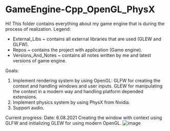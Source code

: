 # GameEngine-Cpp_OpenGL_PhysX
Hi!
This folder contains everything about my game engine that is during the process of realization.
Legend:
* External_Libs ~ contains all external libraries that are used (GLEW and GLFW).
* Repos ~ contains the project with application (Game engine).
* Versions_And_Notes ~ contains all notes written by me and latest versions of game engine.

Goals:
1. Implement rendering system by using OpenGL: 
GLFW for creating the context and handling windows and user inputs. 
GLEW for manipulating the context in a modern way and handling platform depended extensions.
2. Implement physics system by using PhysX from Nvidia.
3. Support audio.

Current progress:
Date: 6.08.2021
Creating the window with context using GLFW and initializing GLEW for using modern OpenGL.
![image](https://user-images.githubusercontent.com/72278818/128518718-a335ae07-2b2d-4770-9e0a-4e2502b1af6c.png)
